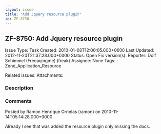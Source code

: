 ```yaml
---
layout: issue
title: "Add Jquery resource plugin"
id: ZF-8750
---
```


ZF-8750: Add Jquery resource plugin
-----------------------------------

 Issue Type: Task Created: 2010-01-08T12:00:05.000+0000 Last Updated: 2012-11-20T21:37:28.000+0000 Status: Open Fix version(s): 
 Reporter:  Dolf Schimmel (Freeaqingme) (freak)  Assignee:  None  Tags: - Zend\_Application\_Resource
 
 Related issues: 
 Attachments: 
### Description

 

 

### Comments

Posted by Ramon Henrique Ornelas (ramon) on 2010-11-14T05:14:28.000+0000

Already I see that was added the resource plugin only missing the docs.

 

 